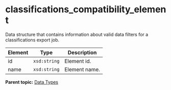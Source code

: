 # classifications\_compatibility\_element

Data structure that contains information about valid data filters for a classifications export job.

|Element|Type|Description|
|-------|----|-----------|
|id|`xsd:string` |Element id.|
|name|`xsd:string` |Element name.|

**Parent topic:** [Data Types](../data_types/classifications_data_types.md)

